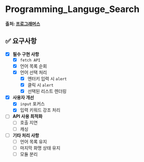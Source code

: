 # Programming_Languge_Search

**출처: [프로그래머스](https://school.programmers.co.kr/skill_check_assignments/298)**

## ✅ 요구사항

- [x] **필수 구현 사항**
  - [x] `fetch API`
  - [x] 언어 목록 순회
  - [x] 언어 선택 처리
    - [x] 엔터키 입력 시 `alert`
    - [x] 클릭 시 `alert`
    - [x] 선택된 리스트 렌더링
- [x] **사용자 개선**
  - [x] `input` 포커스
  - [x] 입력 키워드 강조 처리
- [ ] **API 사용 최적화**
  - [ ] 호출 지연
  - [ ] 캐싱
- [ ] **기타 처리 사항**
  - [ ] 언어 목록 유지
  - [ ] 마지막 화명 상태 유지
  - [ ] 모듈 분리
